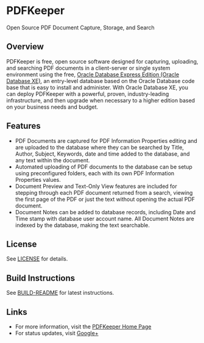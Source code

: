 # PDFKeeper
Open Source PDF Document Capture, Storage, and Search

## Overview
PDFKeeper is free, open source software designed for capturing, uploading, and searching PDF documents in a client-server or single system environment using the free,  [Oracle Database Express Edition (Oracle Database XE)](http://www.oracle.com/technetwork/database/database-technologies/express-edition/overview/index.html), an entry-level database based on the Oracle Database code base that is easy to install and administer. With Oracle Database XE, you can deploy PDFKeeper with a powerful, proven, industry-leading infrastructure, and then upgrade when necessary to a higher edition based on your business needs and budget.

## Features
* PDF Documents are captured for PDF Information Properties editing and are uploaded to the database where they can be searched by Title, Author, Subject, Keywords, date and time added to the database, and any text within the document. 
* Automated uploading of PDF documents to the database can be setup using preconfigured folders, each with its own PDF Information Properties values. 
* Document Preview and Text-Only View features are included for stepping through each PDF document returned from a search, viewing the first page of the PDF or just the text without opening the actual PDF document. 
* Document Notes can be added to database records, including Date and Time stamp with database user account name. All Document Notes are indexed by the database, making the text searchable.

## License
See [LICENSE](https://github.com/robertfrasca/PDFKeeper/blob/master/Source/LICENSE.txt) for details.

## Build Instructions
See [BUILD-README](https://github.com/robertfrasca/PDFKeeper/blob/master/Source/BUILD-README.txt) for latest instructions.

## Links
* For more information, visit the [PDFKeeper Home Page](https://bit.ly/pdfkeeper)
* For status updates, visit [Google+](https://plus.google.com/103180603238817050437)
